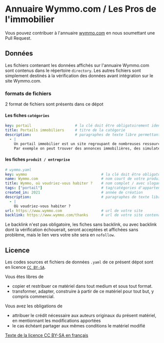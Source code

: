 # Annuaire Wymmo.com / Les Pros de l'immobilier

Vous pouvez contribuer à l'annuaire [wymmo.com](https://www.wymmo.com) en nous soumettant une Pull Request.

## Données

Les fichiers contenant les données affichés sur l'annuaire Wymmo.com sont contenus dans le répertoire `directory`.
Les autres fichiers sont simplement destinés à la vérification des données avant intégration sur le site Wymmo.com.

### formats de fichiers

2 format de fichiers sont présents dans ce dépot

#### Les fiches `catégories`
```yaml
key: portail                    # la clé doit être obligatoirement identique au nom du fichier 
title: Portails immobiliers     # titre de la catégorie
description:                    # paragraphes de texte libre permettant de documenter la catégorie
  - |
    Un portail immobilier est un site regroupant de nombreuses ressources en relation avec le monde de l'immobilier.
    Par exemple on peut trouver des annonces immobilières, des simulateurs, des indications sur les tendances de prix du marché immobilier.

```

#### les fiches `produit / entreprise`

```yaml
# wymmo.yaml
key: wymmo                                  # la clé doit être obligatoirement identique au nom du fichier 
name: Wymmo.com                             # nom court de votre produit / entreprise ...
title: Wymmo, où voudriez-vous habiter ?    # nom complet / avec slogan  
tags: ["portail"]                           # tag/catégories d'appartenance de votre site/produit
created_in: 2021                            # année de création
description:                                # paragraphes de texte libre permettant de documenter votre produit
  - |
    Où voudriez-vous habiter ?
url: https://www.wymmo.com                  # url de votre site
backlink: https://www.wymmo.com/thanks      # url de votre site contenant un lien vers Wymmo.com
```


Le backlink n'est pas obligatoire, les fiches sans backlink, ou avec backlink dont la vérification échouerait, seront acceptées et affichées sans problème, mais le lien vers votre site sera en `nofollow`.

## Licence

Les codes sources et fichiers de données `.yaml` de ce présent dépot sont en licence  [`CC BY-SA`](https://creativecommons.org/licenses/by-sa/4.0/).

Vous êtes libres de
- copier et restribuer ce matériel dans tout medium et sous tout format.
- transformer, adapter, construire à partir de ce matériel pour tout but, y compris commercial.

Vous avez les obligations de
- attribuer le crédit nécessaire aux auteurs originaux du présent matériel, en mentionnant les modifications apportées
- le cas échéant partager aux mêmes conditions le matériel modifié

[Texte de la licence CC BY-SA en français](https://creativecommons.org/licenses/by/4.0/legalcode.fr)

